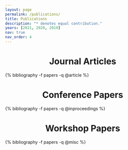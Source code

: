 ```yaml
---
layout: page
permalink: /publications/
title: Publications
description: "* denotes equal contribution." 
years: [2021, 2020, 2019]
nav: true
nav_order: 4 
---
```


<div class="publications">
<center> <h1><span style="color: var(--global-theme-color)"> Journal Articles  </span></h1> </center>
{% bibliography -f papers -q @article %}
</div>

<div class="publications">
<center> <h1><span style="color: var(--global-theme-color)"> Conference Papers  </span></h1> </center>
{% bibliography -f papers -q @inproceedings %}
</div>

<div class="publications">
<center> <h1><span style="color: var(--global-theme-color)"> Workshop Papers </span></h1> </center>
{% bibliography -f papers -q @misc %}
</div>

